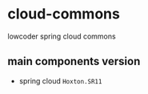 # cloud-commons
lowcoder spring cloud commons

## main components version
* spring cloud `Hoxton.SR11`
